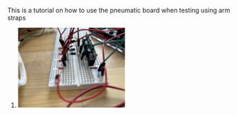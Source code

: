 This is a tutorial on how to use the pneumatic board when testing using arm straps
1. <img src="circuit.jpeg" alt="step 1" width="50%" height=auto>

